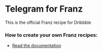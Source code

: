 # Telegram for Franz

This is the official Franz recipe for Dribbble

### How to create your own Franz recipes:

- [Read the documentation](https://github.com/meetfranz/plugins)
